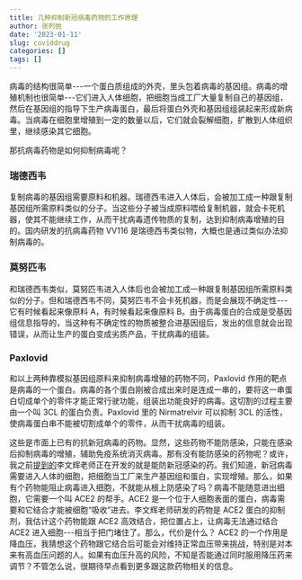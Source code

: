 ```yaml
---
title: 几种抑制新冠病毒药物的工作原理
author: 张列弛
date: '2023-01-11'
slug: coviddrug
categories: []
tags: []
---
```

病毒的结构很简单---一个蛋白质组成的外壳，里头包着病毒的基因组。病毒的增殖机制也很简单---它们进入人体细胞，把细胞当成工厂大量复制自己的基因组，然后在基因组的指导下生产病毒蛋白，最后将蛋白外壳和基因组组装起来形成新病毒。当病毒在细胞里增殖到一定的数量以后，它们就会裂解细胞，扩散到人体组织里，继续感染其它细胞。     

那抗病毒药物是如何抑制病毒呢？   

### 瑞德西韦   

复制病毒的基因组需要原料和机器。瑞德西韦进入人体后，会被加工成一种跟复制基因组所需原料类似的分子。当这些分子被当成原料喂给复制机器，就会卡死机器，使其不能继续工作，从而干扰病毒遗传物质的复制，达到抑制病毒增殖的目的。国内研发的抗病毒药物 VV116 是瑞德西韦类似物，大概也是通过类似办法抑制病毒的。   

### 莫努匹韦   

和瑞德西韦类似，莫努匹韦进入人体后也会被加工成一种跟复制基因组所需原料类似的分子。但和瑞德西韦不同，莫努匹韦不会卡死机器，而是会展现不确定性---它有时候看起来像原料 A，有时候看起来像原料 B。由于病毒蛋白的合成是受基因组信息指导的，当这种有不确定性的物质被整合进基因组后，发出的信息就会出现错误，从而让生产的蛋白变成劣质产品，干扰病毒的组装。    

### Paxlovid   

和以上两种靠模拟基因组原料来抑制病毒增殖的药物不同，Paxlovid 作用的靶点是病毒的一个蛋白。病毒的各个蛋白刚被合成出来时是连成一串的，要将这一串蛋白切成单个的零件才能正常行驶功能，组装出功能良好的病毒。这切割的过程主要由一个叫 3CL 的蛋白负责。Paxlovid 里的 Nirmatrelvir 可以抑制 3CL 的活性，使病毒蛋白串不能被切割成单个的零件，从而干扰病毒的组装。   

这些是市面上已有的抗新冠病毒的药物。显然，这些药物不能防感染，只能在感染后抑制病毒的增殖，辅助免疫系统消灭病毒。那有没有能防感染的药物呢？或许，我之前[提到的](https://www.liechi.org/cn/2022/12/maythingsgowell/)李文辉老师正在开发的就是能防新冠感染的药。我们知道，新冠病毒需要进入人体的细胞，把细胞当工厂来生产基因组和蛋白，实现增殖。那么，如果有个药物能阻止病毒进入细胞，不就能从根上防感染了吗？病毒不能随意进出细胞，它需要一个叫 ACE2 的帮手。ACE2 是一个位于人细胞表面的蛋白，病毒需要和它结合才能被细胞“吸收”进去。李文辉老师研发的药物是 ACE2 蛋白的抑制剂，我估计这个药物能跟 ACE2 高效结合，把位置占上，让病毒无法通过结合 ACE2 进入细胞---相当于把门堵住了。那么，代价是什么？ ACE2 的一个作用是降血压，我猜想这个药物跟它结合后可能会对维持正常血压带来挑战，特别是对本来有高血压问题的人。如果有血压升高的风险，不知是否能通过同时服用降压药来调节？不管怎么说，很期待早点看到更多跟这款药物相关的信息。

